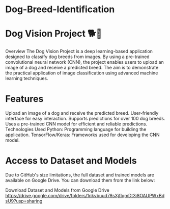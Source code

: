 # Dog-Breed-Identification
# Dog Vision Project 🐕📸
Overview
The Dog Vision Project is a deep learning-based application designed to classify dog breeds from images. By using a pre-trained convolutional neural network (CNN), the project enables users to upload an image of a dog and receive a predicted breed. The aim is to demonstrate the practical application of image classification using advanced machine learning techniques.

# Features
Upload an image of a dog and receive the predicted breed.
User-friendly interface for easy interaction.
Supports predictions for over 100 dog breeds.
Uses a pre-trained CNN model for efficient and reliable predictions.
Technologies Used
Python: Programming language for building the application.
TensorFlow/Keras: Frameworks used for developing the CNN model.
# Access to Dataset and Models
Due to GitHub's size limitations, the full dataset and trained models are available on Google Drive. You can download them from the link below:

Download Dataset and Models from Google Drive
https://drive.google.com/drive/folders/1nkvbuud78sXjflqmDt3i8OAUPWxBdsU9?usp=sharing

